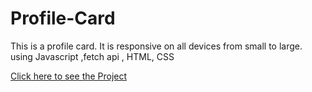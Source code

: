 # Profile-Card
This is a profile card. It is responsive on all devices from small to large. using Javascript ,fetch api , HTML, CSS

[Click here to see the Project](https://mominur-emon.github.io/Profile-Card/)
